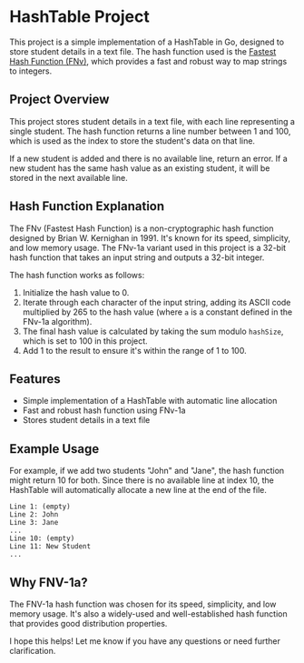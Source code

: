 **HashTable Project**
=====================

This project is a simple implementation of a HashTable in Go, designed to store student details in a text file.
The hash function used is the [Fastest Hash Function (FNv)](https://en.wikipedia.org/wiki/Fnv-1a), which provides
a fast and robust way to map strings to integers.

**Project Overview**
-------------------

This project stores student details in a text file, with each line representing a single student. The hash
function returns a line number between 1 and 100, which is used as the index to store the student's data on that
line.

If a new student is added and there is no available line, return an error. If a new student has the same hash value as an existing student, it will be stored in the
next available line.

**Hash Function Explanation**
-------------------------

The FNv (Fastest Hash Function) is a non-cryptographic hash function designed by Brian W. Kernighan in 1991. It's
known for its speed, simplicity, and low memory usage. The FNv-1a variant used in this project is a 32-bit hash
function that takes an input string and outputs a 32-bit integer.

The hash function works as follows:

1. Initialize the hash value to 0.
2. Iterate through each character of the input string, adding its ASCII code multiplied by 265 to the hash value
(where `a` is a constant defined in the FNv-1a algorithm).
3. The final hash value is calculated by taking the sum modulo `hashSize`, which is set to 100 in this project.
4. Add 1 to the result to ensure it's within the range of 1 to 100.

**Features**
---------

* Simple implementation of a HashTable with automatic line allocation
* Fast and robust hash function using FNv-1a
* Stores student details in a text file

**Example Usage**
-----------------

For example, if we add two students "John" and "Jane", the hash function might return 10 for both. Since there is
no available line at index 10, the HashTable will automatically allocate a new line at the end of the file.

```
Line 1: (empty)
Line 2: John
Line 3: Jane
...
Line 10: (empty)
Line 11: New Student
...
```

**Why FNV-1a?**
-------------

The FNV-1a hash function was chosen for its speed, simplicity, and low memory usage. It's also a widely-used and
well-established hash function that provides good distribution properties.

I hope this helps! Let me know if you have any questions or need further clarification.
